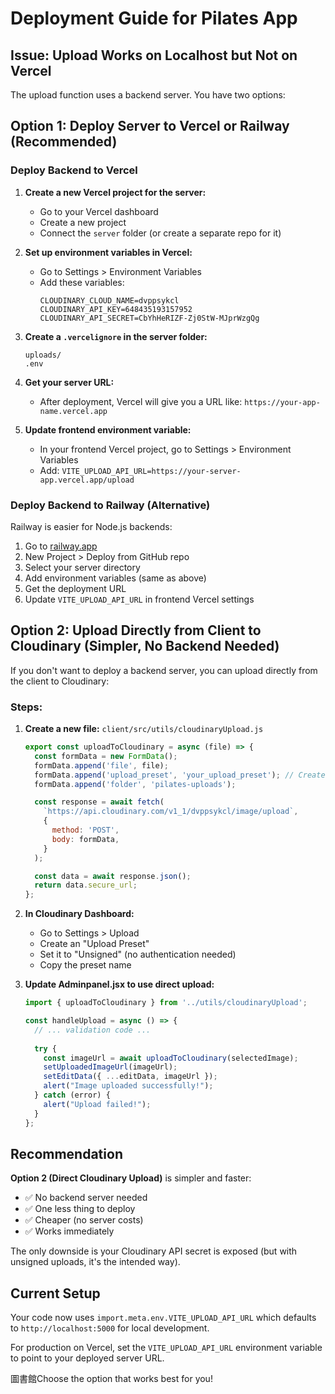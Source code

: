 # Deployment Guide for Pilates App

## Issue: Upload Works on Localhost but Not on Vercel

The upload function uses a backend server. You have two options:

## Option 1: Deploy Server to Vercel or Railway (Recommended)

### Deploy Backend to Vercel

1. **Create a new Vercel project for the server:**
   - Go to your Vercel dashboard
   - Create a new project
   - Connect the `server` folder (or create a separate repo for it)

2. **Set up environment variables in Vercel:**
   - Go to Settings > Environment Variables
   - Add these variables:
     ```
     CLOUDINARY_CLOUD_NAME=dvppsykcl
     CLOUDINARY_API_KEY=648435193157952
     CLOUDINARY_API_SECRET=CbYhHeRIZF-Zj0StW-MJprWzgQg
     ```

3. **Create a `.vercelignore` in the server folder:**
   ```
   uploads/
   .env
   ```

4. **Get your server URL:**
   - After deployment, Vercel will give you a URL like: `https://your-app-name.vercel.app`

5. **Update frontend environment variable:**
   - In your frontend Vercel project, go to Settings > Environment Variables
   - Add: `VITE_UPLOAD_API_URL=https://your-server-app.vercel.app/upload`

### Deploy Backend to Railway (Alternative)

Railway is easier for Node.js backends:

1. Go to [railway.app](https://railway.app)
2. New Project > Deploy from GitHub repo
3. Select your server directory
4. Add environment variables (same as above)
5. Get the deployment URL
6. Update `VITE_UPLOAD_API_URL` in frontend Vercel settings

## Option 2: Upload Directly from Client to Cloudinary (Simpler, No Backend Needed)

If you don't want to deploy a backend server, you can upload directly from the client to Cloudinary:

### Steps:

1. **Create a new file:** `client/src/utils/cloudinaryUpload.js`
   ```javascript
   export const uploadToCloudinary = async (file) => {
     const formData = new FormData();
     formData.append('file', file);
     formData.append('upload_preset', 'your_upload_preset'); // Create this in Cloudinary
     formData.append('folder', 'pilates-uploads');

     const response = await fetch(
       `https://api.cloudinary.com/v1_1/dvppsykcl/image/upload`,
       {
         method: 'POST',
         body: formData,
       }
     );

     const data = await response.json();
     return data.secure_url;
   };
   ```

2. **In Cloudinary Dashboard:**
   - Go to Settings > Upload
   - Create an "Upload Preset"
   - Set it to "Unsigned" (no authentication needed)
   - Copy the preset name

3. **Update Adminpanel.jsx to use direct upload:**
   ```javascript
   import { uploadToCloudinary } from '../utils/cloudinaryUpload';
   
   const handleUpload = async () => {
     // ... validation code ...
     
     try {
       const imageUrl = await uploadToCloudinary(selectedImage);
       setUploadedImageUrl(imageUrl);
       setEditData({ ...editData, imageUrl });
       alert("Image uploaded successfully!");
     } catch (error) {
       alert("Upload failed!");
     }
   };
   ```

## Recommendation

**Option 2 (Direct Cloudinary Upload)** is simpler and faster:
- ✅ No backend server needed
- ✅ One less thing to deploy
- ✅ Cheaper (no server costs)
- ✅ Works immediately

The only downside is your Cloudinary API secret is exposed (but with unsigned uploads, it's the intended way).

## Current Setup

Your code now uses `import.meta.env.VITE_UPLOAD_API_URL` which defaults to `http://localhost:5000` for local development.

For production on Vercel, set the `VITE_UPLOAD_API_URL` environment variable to point to your deployed server URL.

圖書館Choose the option that works best for you!





